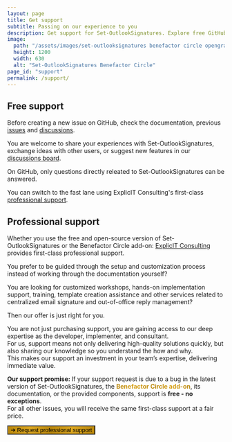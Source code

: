 ```yaml
---
layout: page
title: Get support
subtitle: Passing on our experience to you
description: Get support for Set-OutlookSignatures. Explore free GitHub help or premium consulting from ExplicIT. Expert guidance, workshops, and implementation support.
image:
  path: "/assets/images/set-outlooksignatures benefactor circle opengraph1200x630.png"
  height: 1200
  width: 630
  alt: "Set-OutlookSignatures Benefactor Circle"
page_id: "support"
permalink: /support/
---
```

<h2 id="free-support">Free support</h2>
<p>
  Before creating a new issue on GitHub, check the documentation, previous 
  <a href="https://github.com/Set-OutlookSignatures/Set-OutlookSignatures/issues?q=">issues</a> 
  and 
  <a href="https://github.com/Set-OutlookSignatures/Set-OutlookSignatures/discussions?discussions_q=">discussions</a>.
</p>
<p>
  You are welcome to share your experiences with Set-OutlookSignatures, exchange ideas with other users, or suggest new features in our 
  <a href="https://github.com/Set-OutlookSignatures/Set-OutlookSignatures/discussions?discussions_q=">discussions board</a>.
</p>
<p>
  On GitHub, only questions directly releated to Set-OutlookSignatures can be answered.
</p>
<p>
  You can switch to the fast lane using ExplicIT Consulting's first-class <a href="#professional-support">professional support</a>.
</p>


<h2 id="professional-support">Professional support</h2>
<p>
  Whether you use the free and open-source version of Set-OutlookSignatures or the Benefactor Circle add-on: <a href="https://explicitconsulting.at">ExplicIT Consulting</a> provides first-class professional support.
</p>
<p>
  You prefer to be guided through the setup and customization process instead of working through the documentation yourself?
</p>
<p>
  You are looking for customized workshops, hands-on implementation support, training, template creation assistance and other services related to centralized email signature and out-of-office reply management?
</p>
<p>
  Then our offer is just right for you.
</p>
<p>
  You are not just purchasing support, you are gaining access to our deep expertise as the developer, implementer, and consultant.
  <br>
  For us, support means not only delivering high-quality solutions quickly, but also sharing our knowledge so you understand the how and why.
  <br>
  This makes our support an investment in your team’s expertise, delivering immediate value.
</p>
<p>
  <strong>Our support promise: </strong>If your support request is due to a bug in the latest version of Set-OutlookSignatures, the <span style="font-weight: bold; background-image: linear-gradient(to right, darkgoldenrod, goldenrod, darkgoldenrod, goldenrod, darkgoldenrod); background-clip: text; color: transparent;">Benefactor Circle add-on</span>, its documentation, or the provided components, support is <strong>free - no exceptions</strong>.
  <br>
  For all other issues, you will receive the same first-class support at a fair price.
</p>

<p>
  <a href="https://forms.cloud.microsoft/r/CnwjH98vSs">
    <button class="button is-link is-normal is-hovered has-text-black" style="background-image: linear-gradient(to right, darkgoldenrod, goldenrod, darkgoldenrod, goldenrod, darkgoldenrod)">
      ➔ Request professional support
    </button>
  </a>
</p>
